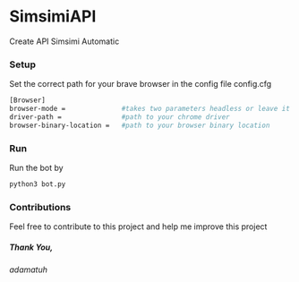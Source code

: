 # SimsimiAPI
Create API Simsimi Automatic

### Setup

Set the correct path for your brave browser in the config file config.cfg 
``` bash
[Browser]
browser-mode =              #takes two parameters headless or leave it empty
driver-path =               #path to your chrome driver
browser-binary-location =   #path to your browser binary location
```

### Run

Run the bot by

``` bash
python3 bot.py
```

### Contributions

Feel free to contribute to this project and help me improve this project


##### Thank You, 
###### adamatuh
